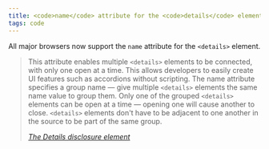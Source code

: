 ```yaml
---
title: <code>name</code> attribute for the <code>details</code> element
tags: code
---
```

All major browsers now support the `name` attribute for the `<details>` element. 

> This attribute enables multiple `<details>` elements to be connected, with only one open at a time. This allows developers to easily create UI features such as accordions without scripting.
> The name attribute specifies a group name — give multiple `<details>` elements the same name value to group them. Only one of the grouped `<details>` elements can be open at a time — opening one will cause another to close. 
> `<details>` elements don't have to be adjacent to one another in the source to be part of the same group.
> <footer><a href="https://developer.mozilla.org/en-US/docs/Web/HTML/Element/details"><cite>The Details disclosure element</cite></a></footer>
